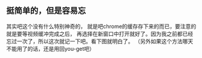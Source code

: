 ## 挺简单的，但是容易忘

其实吧这个没有什么特别神奇的， 就是吧chrome的缓存存下来的而已，要注意的就是要等视频缓冲完成之后，
再选择在新窗口中打开就好了。因为我之前都已经忘过一次了，所以这次就记一下吧。看下图就明白了。
（另外如果这个方法哪天不能用了的话，还是用回you-get吧）

![]()